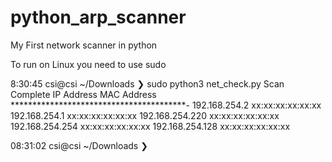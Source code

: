 # python_arp_scanner
My First network scanner in python

To run on Linux you need to use sudo 

8:30:45 csi@csi ~/Downloads
❯ sudo python3 net_check.py 
Scan Complete
IP Address	MAC Address
****************************************-
192.168.254.2	  xx:xx:xx:xx:xx:xx
192.168.254.1		xx:xx:xx:xx:xx:xx
192.168.254.220 xx:xx:xx:xx:xx:xx
192.168.254.254	xx:xx:xx:xx:xx:xx
192.168.254.128	xx:xx:xx:xx:xx:xx

08:31:02 csi@csi ~/Downloads
❯ 
